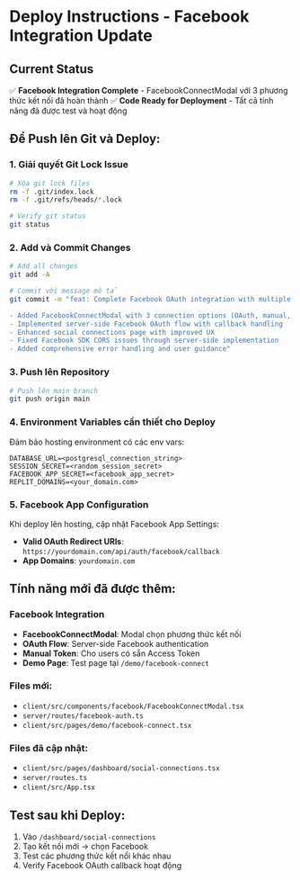 # Deploy Instructions - Facebook Integration Update

## Current Status
✅ **Facebook Integration Complete** - FacebookConnectModal với 3 phương thức kết nối đã hoàn thành
✅ **Code Ready for Deployment** - Tất cả tính năng đã được test và hoạt động

## Để Push lên Git và Deploy:

### 1. Giải quyết Git Lock Issue
```bash
# Xóa git lock files
rm -f .git/index.lock
rm -f .git/refs/heads/*.lock

# Verify git status
git status
```

### 2. Add và Commit Changes
```bash
# Add all changes
git add -A

# Commit với message mô tả
git commit -m "feat: Complete Facebook OAuth integration with multiple connection methods

- Added FacebookConnectModal with 3 connection options (OAuth, manual, demo)
- Implemented server-side Facebook OAuth flow with callback handling  
- Enhanced social connections page with improved UX
- Fixed Facebook SDK CORS issues through server-side implementation
- Added comprehensive error handling and user guidance"
```

### 3. Push lên Repository
```bash
# Push lên main branch
git push origin main
```

### 4. Environment Variables cần thiết cho Deploy
Đảm bảo hosting environment có các env vars:
```
DATABASE_URL=<postgresql_connection_string>
SESSION_SECRET=<random_session_secret>
FACEBOOK_APP_SECRET=<facebook_app_secret>
REPLIT_DOMAINS=<your_domain.com>
```

### 5. Facebook App Configuration
Khi deploy lên hosting, cập nhật Facebook App Settings:
- **Valid OAuth Redirect URIs**: `https://yourdomain.com/api/auth/facebook/callback`
- **App Domains**: `yourdomain.com`

## Tính năng mới đã được thêm:

### Facebook Integration
- **FacebookConnectModal**: Modal chọn phương thức kết nối
- **OAuth Flow**: Server-side Facebook authentication  
- **Manual Token**: Cho users có sẵn Access Token
- **Demo Page**: Test page tại `/demo/facebook-connect`

### Files mới:
- `client/src/components/facebook/FacebookConnectModal.tsx`
- `server/routes/facebook-auth.ts`
- `client/src/pages/demo/facebook-connect.tsx`

### Files đã cập nhật:
- `client/src/pages/dashboard/social-connections.tsx`
- `server/routes.ts`
- `client/src/App.tsx`

## Test sau khi Deploy:
1. Vào `/dashboard/social-connections`
2. Tạo kết nối mới → chọn Facebook
3. Test các phương thức kết nối khác nhau
4. Verify Facebook OAuth callback hoạt động